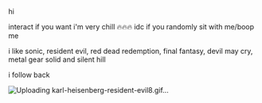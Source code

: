 hi

interact if you want i'm very chill 🔥🔥🔥
idc if you randomly sit with me/boop me 

i like sonic, resident evil, red dead redemption, final fantasy, devil may cry, metal gear solid and silent hill

i follow back 


![Uploading karl-heisenberg-resident-evil8.gif…]()

